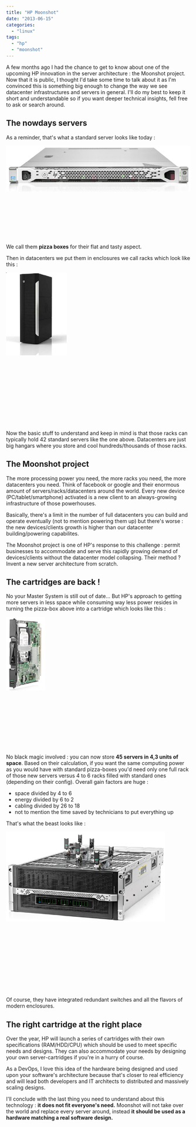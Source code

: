 ```yaml
---
title: "HP Moonshot"
date: "2013-06-15"
categories: 
  - "linux"
tags: 
  - "hp"
  - "moonshot"
---
```


A few months ago I had the chance to get to know about one of the upcoming HP innovation in the server architecture : the Moonshot project. Now that it is public, I thought I'd take some time to talk about it as I'm convinced this is something big enough to change the way we see datacenter infrastructures and servers in general. I'll do my best to keep it short and understandable so if you want deeper technical insights, fell free to ask or search around.

## The nowdays servers

As a reminder, that's what a standard server looks like today :

[![1u](images/1u.png)](http://www.ultrabug.fr/wordpress/wp-content/uploads/2013/06/1u.png)

 

 

 

 

We call them **pizza boxes** for their flat and tasty aspect.

Then in datacenters we put them in enclosures we call racks which look like this :

[![rack42u](images/rack42u.png)](http://www.ultrabug.fr/wordpress/wp-content/uploads/2013/06/rack42u.png)

 

 

 

 

 

 

Now the basic stuff to understand and keep in mind is that those racks can typically hold 42 standard servers like the one above. Datacenters are just big hangars where you store and cool hundreds/thousands of those racks.

## The Moonshot project

The more processing power you need, the more racks you need, the more datacenters you need. Think of facebook or google and their enormous amount of servers/racks/datacenters around the world. Every new device (PC/tablet/smartphone) activated is a new client to an always-growing infrastructure of those powerhouses.

Basically, there's a limit in the number of full datacenters you can build and operate eventually (not to mention powering them up) but there's worse : the new devices/clients growth is higher than our datacenter building/powering capabilites.

The Moonshot project is one of HP's response to this challenge : permit businesses to accommodate and serve this rapidly growing demand of devices/clients without the datacenter model collapsing. Their method ? Invent a new server architecture from scratch.

## The cartridges are back !

No your Master System is still out of date... But HP's approach to getting more servers in less space while consuming way less power resides in turning the pizza-box above into a cartridge which looks like this :

[![moonshot_cartridge](images/moonshot_cartridge.png)](http://www.ultrabug.fr/wordpress/wp-content/uploads/2013/06/moonshot_cartridge.png)

 

 

 

 

 

No black magic involved : you can now store **45 servers in 4,3 units of space**. Based on their calculation, if you want the same computing power as you would have with standard pizza-boxes you'd need only one full rack of those new servers versus 4 to 6 racks filled with standard ones (depending on their config). Overall gain factors are huge :

- space divided by 4 to 6
- energy divided by 6 to 2
- cabling divided by 26 to 18
- not to mention the time saved by technicians to put everything up

That's what the beast looks like :

[![moonshot_enclosure](images/moonshot_enclosure.png)](http://www.ultrabug.fr/wordpress/wp-content/uploads/2013/06/moonshot_enclosure.png)

 

 

 

 

 

 

Of course, they have integrated redundant switches and all the flavors of modern enclosures.

## The right cartridge at the right place

Over the year, HP will launch a series of cartridges with their own specifications (RAM/HDD/CPU) which should be used to meet specific needs and designs. They can also accommodate your needs by designing your own server-cartridges if you're in a hurry of course.

As a DevOps, I love this idea of the hardware being designed and used upon your software's architecture because that's closer to real efficiency and will lead both developers and IT architects to distributed and massively scaling designs.

I'll conclude with the last thing you need to understand about this technology : **it does not fit everyone's need.** Moonshot will not take over the world and replace every server around, instead **it should be used as a hardware matching a real software design.**

